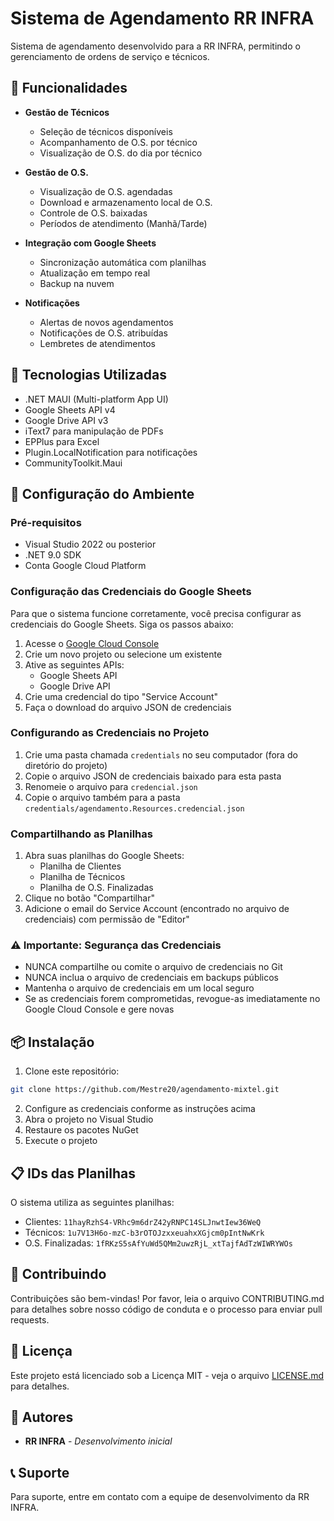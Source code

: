 # Sistema de Agendamento RR INFRA

Sistema de agendamento desenvolvido para a RR INFRA, permitindo o gerenciamento de ordens de serviço e técnicos.

## 🚀 Funcionalidades

- **Gestão de Técnicos**
  - Seleção de técnicos disponíveis
  - Acompanhamento de O.S. por técnico
  - Visualização de O.S. do dia por técnico

- **Gestão de O.S.**
  - Visualização de O.S. agendadas
  - Download e armazenamento local de O.S.
  - Controle de O.S. baixadas
  - Períodos de atendimento (Manhã/Tarde)

- **Integração com Google Sheets**
  - Sincronização automática com planilhas
  - Atualização em tempo real
  - Backup na nuvem

- **Notificações**
  - Alertas de novos agendamentos
  - Notificações de O.S. atribuídas
  - Lembretes de atendimentos

## 📱 Tecnologias Utilizadas

- .NET MAUI (Multi-platform App UI)
- Google Sheets API v4
- Google Drive API v3
- iText7 para manipulação de PDFs
- EPPlus para Excel
- Plugin.LocalNotification para notificações
- CommunityToolkit.Maui

## 🔧 Configuração do Ambiente

### Pré-requisitos

- Visual Studio 2022 ou posterior
- .NET 9.0 SDK
- Conta Google Cloud Platform

### Configuração das Credenciais do Google Sheets

Para que o sistema funcione corretamente, você precisa configurar as credenciais do Google Sheets. Siga os passos abaixo:

1. Acesse o [Google Cloud Console](https://console.cloud.google.com)
2. Crie um novo projeto ou selecione um existente
3. Ative as seguintes APIs:
   - Google Sheets API
   - Google Drive API
4. Crie uma credencial do tipo "Service Account"
5. Faça o download do arquivo JSON de credenciais

### Configurando as Credenciais no Projeto

1. Crie uma pasta chamada `credentials` no seu computador (fora do diretório do projeto)
2. Copie o arquivo JSON de credenciais baixado para esta pasta
3. Renomeie o arquivo para `credencial.json`
4. Copie o arquivo também para a pasta `credentials/agendamento.Resources.credencial.json`

### Compartilhando as Planilhas

1. Abra suas planilhas do Google Sheets:
   - Planilha de Clientes
   - Planilha de Técnicos
   - Planilha de O.S. Finalizadas
2. Clique no botão "Compartilhar"
3. Adicione o email do Service Account (encontrado no arquivo de credenciais) com permissão de "Editor"

### ⚠️ Importante: Segurança das Credenciais

- NUNCA compartilhe ou comite o arquivo de credenciais no Git
- NUNCA inclua o arquivo de credenciais em backups públicos
- Mantenha o arquivo de credenciais em um local seguro
- Se as credenciais forem comprometidas, revogue-as imediatamente no Google Cloud Console e gere novas

## 📦 Instalação

1. Clone este repositório:
```bash
git clone https://github.com/Mestre20/agendamento-mixtel.git
```

2. Configure as credenciais conforme as instruções acima
3. Abra o projeto no Visual Studio
4. Restaure os pacotes NuGet
5. Execute o projeto

## 📋 IDs das Planilhas

O sistema utiliza as seguintes planilhas:

- Clientes: `11hayRzhS4-VRhc9m6drZ42yRNPC14SLJnwtIew36WeQ`
- Técnicos: `1u7V13H6o-mzC-b3rOTOJzxxeuahxXGjcm0pIntNwKrk`
- O.S. Finalizadas: `1fRKzS5sAfYuWd5QMm2uwzRjL_xtTajfAdTzWIWRYWOs`

## 🤝 Contribuindo

Contribuições são bem-vindas! Por favor, leia o arquivo CONTRIBUTING.md para detalhes sobre nosso código de conduta e o processo para enviar pull requests.

## 📄 Licença

Este projeto está licenciado sob a Licença MIT - veja o arquivo [LICENSE.md](LICENSE.md) para detalhes.

## 👥 Autores

- **RR INFRA** - *Desenvolvimento inicial*

## 📞 Suporte

Para suporte, entre em contato com a equipe de desenvolvimento da RR INFRA.